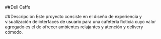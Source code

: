 ##Deli Caffe

##Descripción
Este proyecto consiste en el diseño de experiencia y visualización de interfaces de usuario para una cafetería ficticia cuyo valor agregado es el de ofrecer ambientes relajantes y atención y delivery cómodo.

